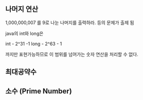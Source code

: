 ## 나머지 연산
1,000,000,007 를 9로 나눈 나머지를 출력하라.
등의 문제가 출제 됨

java의 int와 long은

int - 2^31 -1
long - 2^63 - 1

까지만 표현가능하므로 이 범위를 넘어가는 숫자 연산을 처리할 수 없다.


## 최대공약수

## 소수 (Prime Number)
<!--stackedit_data:
eyJoaXN0b3J5IjpbLTIyMjg0MDY3XX0=
-->